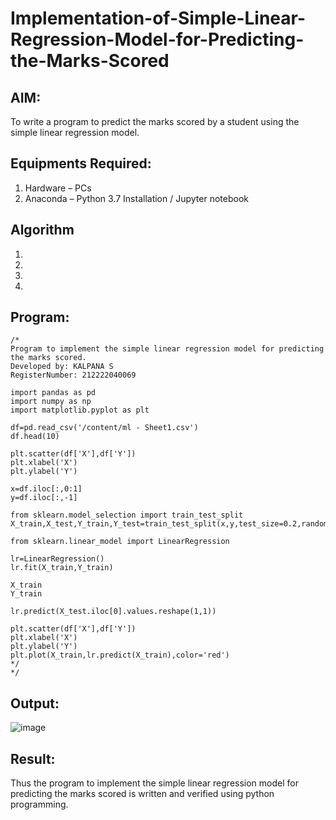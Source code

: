 # Implementation-of-Simple-Linear-Regression-Model-for-Predicting-the-Marks-Scored

## AIM:
To write a program to predict the marks scored by a student using the simple linear regression model.

## Equipments Required:
1. Hardware – PCs
2. Anaconda – Python 3.7 Installation / Jupyter notebook

## Algorithm
1. 
2. 
3. 
4. 

## Program:
```
/*
Program to implement the simple linear regression model for predicting the marks scored.
Developed by: KALPANA S
RegisterNumber: 212222040069

import pandas as pd
import numpy as np
import matplotlib.pyplot as plt

df=pd.read_csv('/content/ml - Sheet1.csv')
df.head(10)

plt.scatter(df['X'],df['Y'])
plt.xlabel('X')
plt.ylabel('Y')

x=df.iloc[:,0:1]
y=df.iloc[:,-1]

from sklearn.model_selection import train_test_split
X_train,X_test,Y_train,Y_test=train_test_split(x,y,test_size=0.2,random_state=0)

from sklearn.linear_model import LinearRegression

lr=LinearRegression()
lr.fit(X_train,Y_train)

X_train
Y_train

lr.predict(X_test.iloc[0].values.reshape(1,1))

plt.scatter(df['X'],df['Y'])
plt.xlabel('X')
plt.ylabel('Y')
plt.plot(X_train,lr.predict(X_train),color='red')
*/  
*/
```

## Output:

![image](https://github.com/AkilaMohan/Implementation-of-Simple-Linear-Regression-Model-for-Predicting-the-Marks-Scored/assets/119393427/55e5a5f2-43b4-4f89-b152-8b6324e8f3b3)


## Result:
Thus the program to implement the simple linear regression model for predicting the marks scored is written and verified using python programming.
